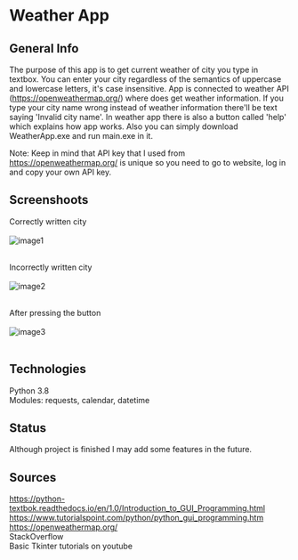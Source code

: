 # Weather App

## General Info
The purpose of this app is to get current weather of city you type in textbox.
You can enter your city regardless of the semantics of uppercase and lowercase letters, 
it's case insensitive. App is connected to weather API (https://openweathermap.org/)
where does get weather information. 
If you type your city name wrong instead of weather information there'll be text saying
'Invalid city name'. 
In weather app there is also a button called 'help' which explains how app works.
Also you can simply download WeatherApp.exe and run main.exe in it.

Note: Keep in mind that API key that I used from https://openweathermap.org/ is unique
so you need to go to website, log in and copy your own API key.

## Screenshoots  
Correctly written city<br/><br/>
![image1](https://user-images.githubusercontent.com/40001103/86345402-c7e5e680-bc5b-11ea-853a-c50448108bc7.PNG)<br/><br/>

Incorrectly written city<br/><br/>
![image2](https://user-images.githubusercontent.com/40001103/86344577-b8b26900-bc5a-11ea-9ca3-1b0710204838.PNG)<br/><br/>

After pressing the button<br/><br/>
![image3](https://user-images.githubusercontent.com/40001103/86344583-b9e39600-bc5a-11ea-85b7-ac26ec3cbe8d.PNG)<br/><br/>

## Technologies
Python 3.8</br>
Modules: requests, calendar, datetime

## Status
Although project is finished I may add some features in the future.

## Sources
https://python-textbok.readthedocs.io/en/1.0/Introduction_to_GUI_Programming.html  
https://www.tutorialspoint.com/python/python_gui_programming.htm  
https://openweathermap.org/  
StackOverflow  
Basic Tkinter tutorials on youtube  


